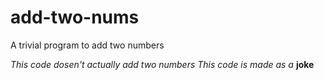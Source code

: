 # add-two-nums

A trivial program to add two numbers 

*This code dosen't actually add two numbers*
*This code is made as a* **joke**
